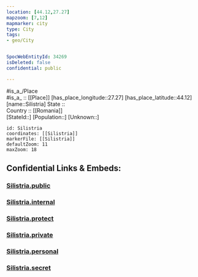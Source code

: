 ```yaml
---
location: [44.12,27.27] 
mapzoom: [7,12] 
mapmarker: city 
type: City
tags:
- geo/City


SpocWebEntityId: 34269
isDeleted: false
confidential: public

---
```

#is_a_/Place  
#is_a_ :: [[Place]] 
[has_place_longitude::27.27] 
[has_place_latitude::44.12] 
[name::Silistria] 
State ::  
Country :: [[Romania]]  
[StateId::] 
[Population::] 
[Unknown::] 


```leaflet
id: Silistria
coordinates: [[Silistria]] 
markerFile: [[Silistria]] 
defaultZoom: 11 
maxZoom: 18
```


## Confidential Links & Embeds: 

### [Silistria.public](/_public/\Earth\Continent\Europe\Europe~East\Romania\Regions~Romania\Romania~Sud-Est\Constanta\CitySilistria.public.md) 

### [Silistria.internal](/_internal/\Earth\Continent\Europe\Europe~East\Romania\Regions~Romania\Romania~Sud-Est\Constanta\CitySilistria.internal.md) 

### [Silistria.protect](/_protect/\Earth\Continent\Europe\Europe~East\Romania\Regions~Romania\Romania~Sud-Est\Constanta\CitySilistria.protect.md) 

### [Silistria.private](/_private/\Earth\Continent\Europe\Europe~East\Romania\Regions~Romania\Romania~Sud-Est\Constanta\CitySilistria.private.md) 

### [Silistria.personal](/_personal/\Earth\Continent\Europe\Europe~East\Romania\Regions~Romania\Romania~Sud-Est\Constanta\CitySilistria.personal.md) 

### [Silistria.secret](/_secret/\Earth\Continent\Europe\Europe~East\Romania\Regions~Romania\Romania~Sud-Est\Constanta\CitySilistria.secret.md)

